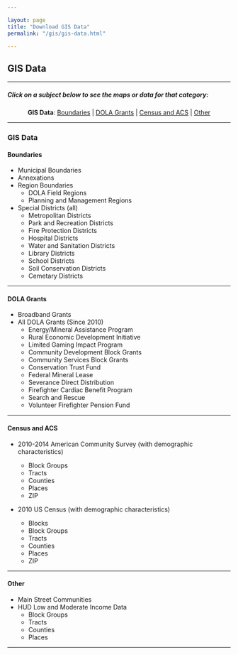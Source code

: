 ```yaml
---

layout: page
title: "Download GIS Data"
permalink: "/gis/gis-data.html"

---
```


## GIS Data

- - -

##### Click on a subject below to see the maps or data for that category:

<div style="text-align: center;" markdown="1">

**GIS Data**:  [Boundaries](#boundaries) \| [DOLA Grants](#dola-grants) \| [Census and ACS](#census-and-acs) \| [Other](#other)

</div>

-----

### GIS Data

#### Boundaries

- Municipal Boundaries
- Annexations
- Region Boundaries
  - DOLA Field Regions
  - Planning and Management Regions
- Special Districts (all)
  - Metropolitan Districts
  - Park and Recreation Districts
  - Fire Protection Districts
  - Hospital Districts
  - Water and Sanitation Districts
  - Library Districts
  - School Districts
  - Soil Conservation Districts
  - Cemetary Districts

----

#### DOLA Grants

- Broadband Grants
- All DOLA Grants (Since 2010)
  - Energy/Mineral Assistance Program
  - Rural Economic Development Initiative
  - Limited Gaming Impact Program
  - Community Development Block Grants
  - Community Services Block Grants
  - Conservation Trust Fund
  - Federal Mineral Lease
  - Severance Direct Distribution
  - Firefighter Cardiac Benefit Program
  - Search and Rescue
  - Volunteer Firefighter Pension Fund
  
----

#### Census and ACS

- 2010-2014 American Community Survey (with demographic characteristics)
  - Block Groups
  - Tracts
  - Counties
  - Places
  - ZIP

- 2010 US Census (with demographic characteristics)
  - Blocks
  - Block Groups
  - Tracts
  - Counties
  - Places
  - ZIP

----

#### Other

- Main Street Communities
- HUD Low and Moderate Income Data
  - Block Groups
  - Tracts
  - Counties
  - Places

----

